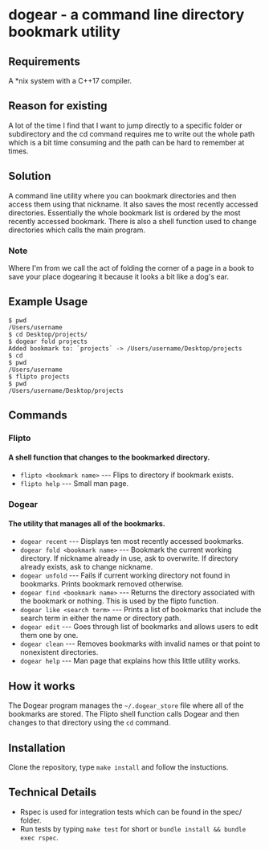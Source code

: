 # **dogear** - a command line directory bookmark utility

## Requirements
A *nix system with a C++17 compiler.

## Reason for existing
A lot of the time I find that I want to jump directly to a specific folder or subdirectory and the cd command requires me to write out the whole path which is a bit time consuming and the path can be hard to remember at times.

## Solution
A command line utility where you can bookmark directories and then access them using that nickname. It also saves the most recently accessed directories. Essentially the whole bookmark list is ordered by the most recently accessed bookmark. There is also a shell function used to change directories which calls the main program.

### Note
Where I'm from we call the act of folding the corner of a page in a book to save your place dogearing it because it looks a bit like a dog's ear.

## Example Usage
```shell
$ pwd
/Users/username
$ cd Desktop/projects/
$ dogear fold projects
Added bookmark to: `projects` -> /Users/username/Desktop/projects
$ cd
$ pwd
/Users/username
$ flipto projects
$ pwd
/Users/username/Desktop/projects
```

## Commands

### Flipto
#### A shell function that changes to the bookmarked directory.
- `flipto <bookmark name>` --- Flips to directory if bookmark exists.
- `flipto help` --- Small man page.

### Dogear
#### The utility that manages all of the bookmarks.
- `dogear recent` --- Displays ten most recently accessed bookmarks.
- `dogear fold <bookmark name>` --- Bookmark the current working directory. If nickname already in use, ask to overwrite. If directory already exists, ask to change nickname.
- `dogear unfold` --- Fails if current working directory not found in bookmarks. Prints bookmark removed otherwise.
- `dogear find <bookmark name>` --- Returns the directory associated with the bookmark or nothing. This is used by the flipto function.
- `dogear like <search term>` --- Prints a list of bookmarks that include the search term in either the name or directory path.
- `dogear edit` --- Goes through list of bookmarks and allows users to edit them one by one.
- `dogear clean` --- Removes bookmarks with invalid names or that point to nonexistent directories.
- `dogear help` --- Man page that explains how this little utility works.

## How it works
The Dogear program manages the `~/.dogear_store` file where all of the bookmarks are stored. The Flipto shell function calls Dogear and then changes to that directory using the `cd` command.

## Installation
Clone the repository, type `make install` and follow the instuctions.

## Technical Details
- Rspec is used for integration tests which can be found in the spec/ folder.
- Run tests by typing `make test` for short or `bundle install && bundle exec rspec`.
